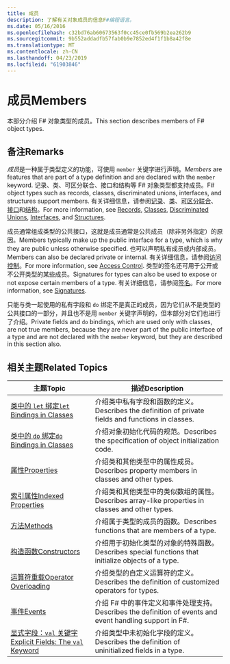 ```yaml
---
title: 成员
description: 了解有关对象成员的信息F#编程语言。
ms.date: 05/16/2016
ms.openlocfilehash: c32bd76ab60673563f0cc45ce0fb569b2ea262b9
ms.sourcegitcommit: 9b552addadfb57fab0b9e7852ed4f1f1b8a42f8e
ms.translationtype: MT
ms.contentlocale: zh-CN
ms.lasthandoff: 04/23/2019
ms.locfileid: "61903846"
---
```

# <a name="members"></a><span data-ttu-id="26408-103">成员</span><span class="sxs-lookup"><span data-stu-id="26408-103">Members</span></span>

<span data-ttu-id="26408-104">本部分介绍 F# 对象类型的成员。</span><span class="sxs-lookup"><span data-stu-id="26408-104">This section describes members of F# object types.</span></span>

## <a name="remarks"></a><span data-ttu-id="26408-105">备注</span><span class="sxs-lookup"><span data-stu-id="26408-105">Remarks</span></span>

<span data-ttu-id="26408-106">*成员*是一种属于类型定义的功能，可使用 `member` 关键字进行声明。</span><span class="sxs-lookup"><span data-stu-id="26408-106">*Members* are features that are part of a type definition and are declared with the `member` keyword.</span></span> <span data-ttu-id="26408-107">记录、类、可区分联合、接口和结构等 F# 对象类型都支持成员。</span><span class="sxs-lookup"><span data-stu-id="26408-107">F# object types such as records, classes, discriminated unions, interfaces, and structures support members.</span></span> <span data-ttu-id="26408-108">有关详细信息，请参阅[记录](../records.md)、[类](../classes.md)、[可区分联合](../discriminated-Unions.md)、[接口](../interfaces.md)和[结构](../structures.md)。</span><span class="sxs-lookup"><span data-stu-id="26408-108">For more information, see [Records](../records.md), [Classes](../classes.md), [Discriminated Unions](../discriminated-Unions.md), [Interfaces](../interfaces.md), and [Structures](../structures.md).</span></span>

<span data-ttu-id="26408-109">成员通常组成类型的公共接口，这就是成员通常是公共成员（除非另外指定）的原因。</span><span class="sxs-lookup"><span data-stu-id="26408-109">Members typically make up the public interface for a type, which is why they are public unless otherwise specified.</span></span> <span data-ttu-id="26408-110">也可以声明私有成员或内部成员。</span><span class="sxs-lookup"><span data-stu-id="26408-110">Members can also be declared private or internal.</span></span> <span data-ttu-id="26408-111">有关详细信息，请参阅[访问控制](../access-Control.md)。</span><span class="sxs-lookup"><span data-stu-id="26408-111">For more information, see [Access Control](../access-Control.md).</span></span> <span data-ttu-id="26408-112">类型的签名还可用于公开或不公开类型的某些成员。</span><span class="sxs-lookup"><span data-stu-id="26408-112">Signatures for types can also be used to expose or not expose certain members of a type.</span></span> <span data-ttu-id="26408-113">有关详细信息，请参阅[签名](../signatures.md)。</span><span class="sxs-lookup"><span data-stu-id="26408-113">For more information, see [Signatures](../signatures.md).</span></span>

<span data-ttu-id="26408-114">只能与类一起使用的私有字段和 `do` 绑定不是真正的成员，因为它们从不是类型的公共接口的一部分，并且也不是用 `member` 关键字声明的，但本部分对它们也进行了介绍。</span><span class="sxs-lookup"><span data-stu-id="26408-114">Private fields and `do` bindings, which are used only with classes, are not true members, because they are never part of the public interface of a type and are not declared with the `member` keyword, but they are described in this section also.</span></span>

## <a name="related-topics"></a><span data-ttu-id="26408-115">相关主题</span><span class="sxs-lookup"><span data-stu-id="26408-115">Related Topics</span></span>

|<span data-ttu-id="26408-116">主题</span><span class="sxs-lookup"><span data-stu-id="26408-116">Topic</span></span>|<span data-ttu-id="26408-117">描述</span><span class="sxs-lookup"><span data-stu-id="26408-117">Description</span></span>|
|-----|-----------|
|[<span data-ttu-id="26408-118">类中的 `let` 绑定</span><span class="sxs-lookup"><span data-stu-id="26408-118">`let` Bindings in Classes</span></span>](let-bindings-in-classes.md)|<span data-ttu-id="26408-119">介绍类中私有字段和函数的定义。</span><span class="sxs-lookup"><span data-stu-id="26408-119">Describes the definition of private fields and functions in classes.</span></span>|
|[<span data-ttu-id="26408-120">类中的 `do` 绑定</span><span class="sxs-lookup"><span data-stu-id="26408-120">`do` Bindings in Classes</span></span>](do-bindings-in-classes.md)|<span data-ttu-id="26408-121">介绍对象初始化代码的规范。</span><span class="sxs-lookup"><span data-stu-id="26408-121">Describes the specification of object initialization code.</span></span>|
|[<span data-ttu-id="26408-122">属性</span><span class="sxs-lookup"><span data-stu-id="26408-122">Properties</span></span>](properties.md)|<span data-ttu-id="26408-123">介绍类和其他类型中的属性成员。</span><span class="sxs-lookup"><span data-stu-id="26408-123">Describes property members in classes and other types.</span></span>|
|[<span data-ttu-id="26408-124">索引属性</span><span class="sxs-lookup"><span data-stu-id="26408-124">Indexed Properties</span></span>](indexed-properties.md)|<span data-ttu-id="26408-125">介绍类和其他类型中的类似数组的属性。</span><span class="sxs-lookup"><span data-stu-id="26408-125">Describes array-like properties in classes and other types.</span></span>|
|[<span data-ttu-id="26408-126">方法</span><span class="sxs-lookup"><span data-stu-id="26408-126">Methods</span></span>](methods.md)|<span data-ttu-id="26408-127">介绍属于类型的成员的函数。</span><span class="sxs-lookup"><span data-stu-id="26408-127">Describes functions that are members of a type.</span></span>|
|[<span data-ttu-id="26408-128">构造函数</span><span class="sxs-lookup"><span data-stu-id="26408-128">Constructors</span></span>](constructors.md)|<span data-ttu-id="26408-129">介绍用于初始化类型的对象的特殊函数。</span><span class="sxs-lookup"><span data-stu-id="26408-129">Describes special functions that initialize objects of a type.</span></span>|
|[<span data-ttu-id="26408-130">运算符重载</span><span class="sxs-lookup"><span data-stu-id="26408-130">Operator Overloading</span></span>](../operator-overloading.md)|<span data-ttu-id="26408-131">介绍类型的自定义运算符的定义。</span><span class="sxs-lookup"><span data-stu-id="26408-131">Describes the definition of customized operators for types.</span></span>|
|[<span data-ttu-id="26408-132">事件</span><span class="sxs-lookup"><span data-stu-id="26408-132">Events</span></span>](events.md)|<span data-ttu-id="26408-133">介绍 F# 中的事件定义和事件处理支持。</span><span class="sxs-lookup"><span data-stu-id="26408-133">Describes the definition of events and event handling support in F#.</span></span>|
|[<span data-ttu-id="26408-134">显式字段：`val` 关键字</span><span class="sxs-lookup"><span data-stu-id="26408-134">Explicit Fields: The `val` Keyword</span></span>](explicit-fields-the-val-keyword.md)|<span data-ttu-id="26408-135">介绍类型中未初始化字段的定义。</span><span class="sxs-lookup"><span data-stu-id="26408-135">Describes the definition of uninitialized fields in a type.</span></span>|